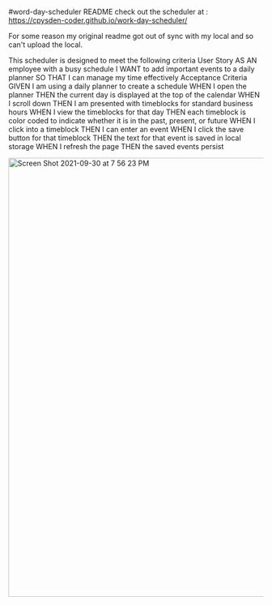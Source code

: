 #word-day-scheduler README
check out the scheduler at : https://cpysden-coder.github.io/work-day-scheduler/

For some reason my original readme got out of sync with my local and so can't upload the local. 

This scheduler is designed to meet the following criteria
User Story
AS AN employee with a busy schedule
I WANT to add important events to a daily planner
SO THAT I can manage my time effectively
Acceptance Criteria
GIVEN I am using a daily planner to create a schedule
WHEN I open the planner
THEN the current day is displayed at the top of the calendar
WHEN I scroll down
THEN I am presented with timeblocks for standard business hours
WHEN I view the timeblocks for that day
THEN each timeblock is color coded to indicate whether it is in the past, present, or future
WHEN I click into a timeblock
THEN I can enter an event
WHEN I click the save button for that timeblock
THEN the text for that event is saved in local storage
WHEN I refresh the page
THEN the saved events persist

<img width="866" alt="Screen Shot 2021-09-30 at 7 56 23 PM" src="https://user-images.githubusercontent.com/65201372/135558524-f26521bb-6cb0-4f21-95d5-36dc7a05564a.png">
